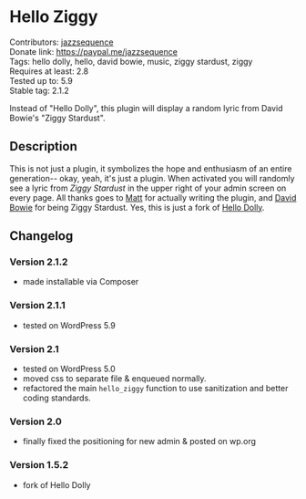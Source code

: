 # Hello Ziggy

Contributors: [jazzsequence](https://github.com/jazzsequence)  
Donate link: https://paypal.me/jazzsequence  
Tags: hello dolly, hello, david bowie, music, ziggy stardust, ziggy  
Requires at least: 2.8  
Tested up to: 5.9  
Stable tag: 2.1.2  

Instead of "Hello Dolly", this plugin will display a random lyric from David Bowie's "Ziggy Stardust".

## Description

This is not just a plugin, it symbolizes the hope and enthusiasm of an entire generation-- okay, yeah, it's just a plugin. When activated you will randomly see a lyric from <cite>Ziggy Stardust</cite> in the upper right of your admin screen on every page.  All thanks goes to [Matt](http://ma.tt) for actually writing the plugin, and [David Bowie](http://www.davidbowie.com) for being Ziggy Stardust. Yes, this is just a fork of [Hello Dolly](http://wordpress.org/extend/plugins/hello-dolly/).

## Changelog

### Version 2.1.2
* made installable via Composer

### Version 2.1.1
* tested on WordPress 5.9

### Version 2.1

* tested on WordPress 5.0
* moved css to separate file & enqueued normally.
* refactored the main `hello_ziggy` function to use sanitization and better coding standards.

### Version 2.0

* finally fixed the positioning for new admin & posted on wp.org

### Version 1.5.2

* fork of Hello Dolly
